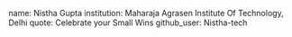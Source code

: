 name: Nistha Gupta
institution: Maharaja Agrasen Institute Of Technology, Delhi
quote: Celebrate your Small Wins
github_user: Nistha-tech
